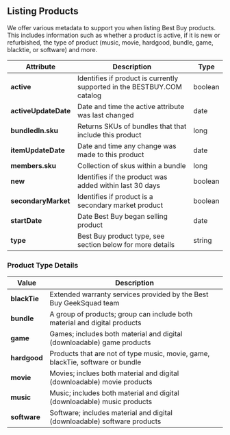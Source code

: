 ## Listing Products
We offer various metadata to support you when listing Best Buy products. This includes information such as whether a product is active, if it is new or refurbished, the type of product (music, movie, hardgood, bundle, game, blacktie, or software) and more.

Attribute | Description | Type
--------- | ----------- | ----
**active** | Identifies if product is currently supported in the BESTBUY.COM catalog | boolean
**activeUpdateDate** | Date and time the active attribute was last changed | date
**bundledIn.sku** | Returns SKUs of bundles that that include this product | long
**itemUpdateDate** | Date and time any change was made to this product | date
**members.sku** | Collection of skus within a bundle | long
**new** | Identifies if the product was added within last 30 days | boolean
**secondaryMarket** | Identifies if product is a secondary market product | boolean
**startDate** | Date Best Buy began selling product | date
**type** | Best Buy product type, see section below for more details | string

### Product Type Details
Value | Description
----- | -----------
**blackTie** | Extended warranty services provided by the Best Buy GeekSquad team
**bundle** | A group of products; group can include both material and digital products
**game** | Games; includes both material and digital (downloadable) game products
**hardgood** | Products that are not of type music, movie, game, blackTie, software or bundle
**movie** | Movies; inclues both material and digital (downloadable) movie products
**music** | Music; includes both material and digital (downloadable) music products
**software** | Software; includes material and digital (downloadable) software products
